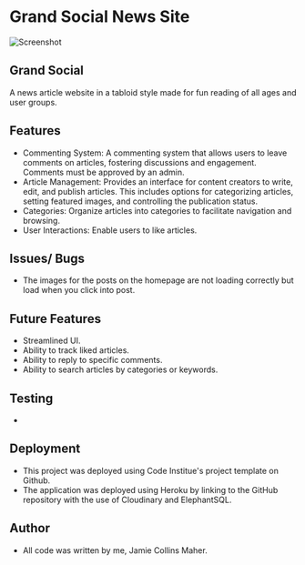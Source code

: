 # Grand Social News Site



![Screenshot]()


## Grand Social

A news article website in a tabloid style made for fun reading of all ages and user groups.

## Features

* Commenting System: A commenting system that allows users to leave comments on articles, fostering discussions and engagement. Comments must be approved by an admin.
* Article Management: Provides an interface for content creators to write, edit, and publish articles. This includes options for categorizing articles, setting featured images, and controlling the publication status.
* Categories: Organize articles into categories to facilitate navigation and browsing. 
* User Interactions: Enable users to like articles.



## Issues/ Bugs

* The images for the posts on the homepage are not loading correctly but load when you click into post.


## Future Features

* Streamlined UI.
* Ability to track liked articles.
* Ability to reply to specific comments.
* Ability to search articles by categories or keywords.



## Testing

*


## Deployment

* This project was deployed using Code Institue's project template on Github.
* The application was deployed using Heroku by linking to the GitHub repository with the use of Cloudinary and ElephantSQL.


## Author
* All code was written by me, Jamie Collins Maher.
